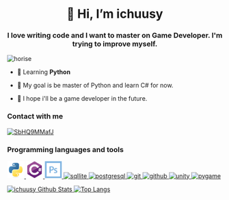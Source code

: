 <h1 align="center">👋 Hi, I’m ichuusy</h1>

<h3 align="center">I love writing code and I want to master on Game Developer. I'm trying to improve myself.</h3>

<p align="left"> <img src="https://komarev.com/ghpvc/?username=horisee&label=Profile%20views&color=0e75b6&style=flat" alt="horise" /> </p>

- 🌱 Learning **Python**

- 🍙 My goal is be master of Python and learn C# for now.

- 🍘 I hope i'll be a game developer in the future.

<h3 align="left">Contact with me</h3>
<p align="left">
<a href="https://discord.gg/fsVutVh3sJ" target="blank"><img align="center" src="https://discord.com/assets/3437c10597c1526c3dbd98c737c2bcae.svg" alt="SbHQ9MMafJ" height="30" width="40" /></a>
</p>

<h3 align="left">Programming languages and tools</h3>
  <a href="https://www.python.org" target="_blank">
    <img
      src="https://raw.githubusercontent.com/devicons/devicon/master/icons/python/python-original.svg"
      alt="python"
      width="40"
      height="40"
    />
  </a>
  <a href="https://www.w3schools.com/cs/" target="_blank">
    <img
      src="https://raw.githubusercontent.com/devicons/devicon/master/icons/csharp/csharp-original.svg"
      alt="csharp"
      width="40"
      height="40"
    />
  </a>
  <a href="https://www.photoshop.com/en" target="_blank">
    <img
      src="https://raw.githubusercontent.com/devicons/devicon/master/icons/photoshop/photoshop-line.svg"
      alt="photoshop"
      width="40"
      height="40"
    />
  </a>
  <a href="https://www.sqlite.org/index.html" target="_blank">
    <img
      src="https://upload.wikimedia.org/wikipedia/commons/9/97/Sqlite-square-icon.svg"
      alt="sqllite"
      width="40"
      height="40"
    />
  <a href="https://www.postgresql.org" target="_blank">
    <img
      src="https://img.icons8.com/external-tal-revivo-shadow-tal-revivo/48/000000/external-postgre-sql-a-free-and-open-source-relational-database-management-system-logo-shadow-tal-revivo.png"
      alt="postgresql"
      width="40"
      height="40"
   />
  <a href="https://git-scm.com" target="_blank">
    <img
      src="https://img.icons8.com/color/48/000000/git.png"
      alt="git"
      width="40"
      height="40"
   />
  <a href="https://github.com" target="_blank">
    <img
      src="https://img.icons8.com/fluency/48/000000/github.png"
      alt="github"
      width="40"
      height="40"
   />
  <a href="https://unity.com" target="_blank">
    <img
      src="https://i.pinimg.com/564x/e3/84/85/e384853cc0819c9ac601857f3ad8cedf.jpg"
      alt="unity"
      width="40"
      height="40"
   />
  <a href="https://www.pygame.org/news" target="_blank">
    <img
      src="https://www.pygame.org/ftp/pygame-head-party.png"
      alt="pygame"
      width="40"
      height="40"
   />
    
    
![ichuusy Github Stats](https://github-readme-stats.vercel.app/api?username=ichuusy&show_icons=true&theme=radical)
![Top Langs](https://github-readme-stats.vercel.app/api/top-langs/?username=ichuusy&show_icons=true&theme=radical&layout=compact)
